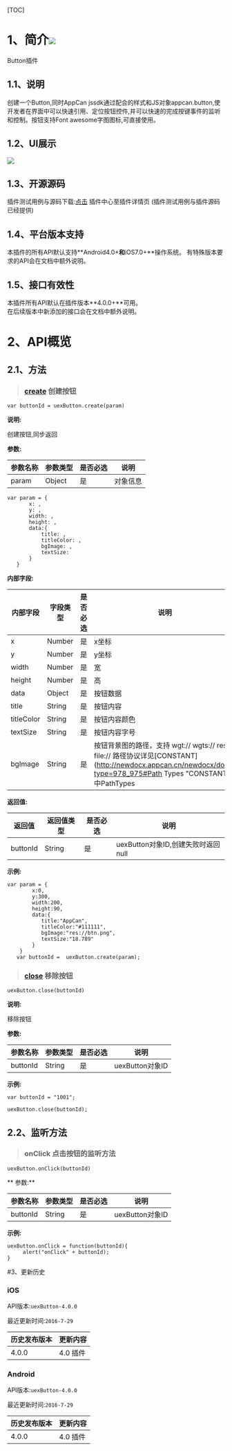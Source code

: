 [TOC]
# 1、简介[![](http://appcan-download.oss-cn-beijing.aliyuncs.com/%E5%85%AC%E6%B5%8B%2Fgf.png)]() 
Button插件
## 1.1、说明
创建一个Button,同时AppCan jssdk通过配合的样式和JS对象appcan.button,使开发者在界面中可以快速引用、定位按钮控件,并可以快速的完成按键事件的监听和控制。按钮支持Font awesome字图图标,可直接使用。
## 1.2、UI展示
  ![](http://newdocx.appcan.cn/docximg/135359g2015q6o16i.png)

## 1.3、开源源码
插件测试用例与源码下载:[点击](http://plugin.appcan.cn/details.html?id=157_index) 插件中心至插件详情页 (插件测试用例与插件源码已经提供)

## 1.4、平台版本支持
本插件的所有API默认支持**Android4.0+**和**iOS7.0+**操作系统。 
有特殊版本要求的API会在文档中额外说明。

## 1.5、接口有效性
本插件所有API默认在插件版本**4.0.0+**可用。  
在后续版本中新添加的接口会在文档中额外说明。 

# 2、API概览

## 2.1、方法
> ### [create](#create)  创建按钮

`var buttonId = uexButton.create(param)`  

**说明:**

创建按钮,同步返回    

**参数:**

|参数名称|参数类型 | 是否必选|  说明 |
|-----|-----|-----|----- |
| param | Object | 是 | 对象信息 |
```
var param = {
       x: ,
       y: ,
       width: ,
       height: ,
       data:{
           title: ,
           titleColor: ,
           bgImage: ,
           textSize:
       }
   }
```
**内部字段:**

|内部字段|字段类型 | 是否必选|  说明 |
|-----|-----|-----|----- |
| x | Number | 是 | x坐标 |
| y | Number | 是 | y坐标 |
| width | Number | 是 | 宽 |
| height | Number | 是 | 高 |
| data |Object | 是 | 按钮数据 |
| title |String | 是 | 按钮内容 |
| titleColor |String | 是 | 按钮内容颜色 |
| textSize |String | 是 | 按钮内容字号 |
| bgImage |String | 是 | 按钮背景图的路径，支持 wgt:// wgts:// res:// file://  路径协议详见[CONSTANT](http://newdocx.appcan.cn/newdocx/docx?type=978_975#Path Types "CONSTANT")中PathTypes|

**返回值:**

|返回值|返回值类型 | 是否必选|  说明 |
|-----|-----|-----|----- |
| buttonId | String | 是 | uexButton对象ID,创建失败时返回null |

**示例:**

```
var param = {
        x:0,
        y:300,
        width:200,
        height:90,
        data:{
           title:"AppCan",
           titleColor:"#111111",
           bgImage:"res://btn.png",
           textSize:"18.789"
        }
    }
   var buttonId =  uexButton.create(param);
```

> ### [close](#close)  移除按钮

`uexButton.close(buttonId)`

**说明:**

移除按钮

**参数:**

|参数名称|参数类型 | 是否必选|  说明 |
|-----|-----|-----|----- |
| buttonId | String | 是 | uexButton对象ID |

**示例:**

```
var buttonId = "1001";

uexButton.close(buttonId);
```

## 2.2、监听方法

> ### onClick 点击按钮的监听方法   

`uexButton.onClick(buttonId)  `

** 参数:**    

|参数名称|参数类型 | 是否必选|  说明 |
|-----|-----|-----|----- |
| buttonId | String | 是 | uexButton对象ID |

**示例:**

```
uexButton.onClick = function(buttonId){
     alert("onClick" + buttonId);
}
```
#3、更新历史

### iOS

API版本:`uexButton-4.0.0`

最近更新时间:`2016-7-29`

| 历史发布版本 | 更新内容 |
| ----- | ----- |
| 4.0.0 | 4.0 插件 |


### Android

API版本:`uexButton-4.0.0`

最近更新时间:`2016-7-29`

| 历史发布版本 | 更新内容 |
| ----- | ----- |
| 4.0.0 | 4.0 插件 |

